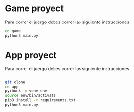 # Game proyect

Para correr el juergo debes correr las siguiente instrucciones

```sh
cd game
python3 main.py
```


# App proyect


Para correr el juergo debes correr las siguiente instrucciones

```sh

git clone
cd app
python3 -m venv env
source env/bin/activate
pip3 install -r requirements.txt 
python3 main.py

```



